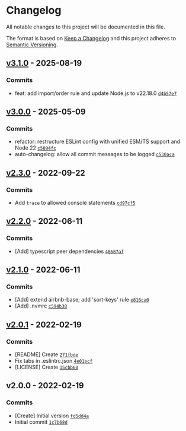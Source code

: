# Changelog

All notable changes to this project will be documented in this file.

The format is based on [Keep a Changelog](https://keepachangelog.com/en/1.0.0/)
and this project adheres to [Semantic Versioning](https://semver.org/spec/v2.0.0.html).

## [v3.1.0](https://github.com/onosendi/eslint-config/compare/v3.0.0...v3.1.0) - 2025-08-19

### Commits

- feat: add import/order rule and update Node.js to v22.18.0 [`d4b57e7`](https://github.com/onosendi/eslint-config/commit/d4b57e7edf60977afc47eb0b2401ed82e4814da6)

## [v3.0.0](https://github.com/onosendi/eslint-config/compare/v2.3.0...v3.0.0) - 2025-05-09

### Commits

- refactor: restructure ESLint config with unified ESM/TS support and Node 22 [`c5094fc`](https://github.com/onosendi/eslint-config/commit/c5094fc0ed936d908da85daddee7e3dff2b14b2d)
- auto-changelog: allow all commit messages to be logged [`c530aca`](https://github.com/onosendi/eslint-config/commit/c530acac85f9ffa5efb8a6e1d4120b7033d17080)

## [v2.3.0](https://github.com/onosendi/eslint-config/compare/v2.2.0...v2.3.0) - 2022-09-22

### Commits

- Add `trace` to allowed console statements [`cd97cf5`](https://github.com/onosendi/eslint-config/commit/cd97cf5a6a6fe8839f6d7093e99afacf57489e9f)

## [v2.2.0](https://github.com/onosendi/eslint-config/compare/v2.1.0...v2.2.0) - 2022-06-11

### Commits

- [Add] typescript peer dependencies [`48687af`](https://github.com/onosendi/eslint-config/commit/48687afedcec6c2bb2321abe059beaf4d1ac3485)

## [v2.1.0](https://github.com/onosendi/eslint-config/compare/v2.0.1...v2.1.0) - 2022-06-11

### Commits

- [Add] extend airbnb-base; add 'sort-keys' rule [`e816ca0`](https://github.com/onosendi/eslint-config/commit/e816ca084f47f6dfcce6ee56e2d9e9cf30e526ac)
- [Add] .nvmrc [`c594b38`](https://github.com/onosendi/eslint-config/commit/c594b384c9b1e967fbc3d21aca6db431aa82d74b)

## [v2.0.1](https://github.com/onosendi/eslint-config/compare/v2.0.0...v2.0.1) - 2022-02-19

### Commits

- [README] Create [`271fbde`](https://github.com/onosendi/eslint-config/commit/271fbde271a85881795d6c628a9aa3517d244a23)
- Fix tabs in .eslintrc.json [`4e01ecf`](https://github.com/onosendi/eslint-config/commit/4e01ecff50a2fa0867bd420f541ec49855e4daef)
- [LICENSE] Create [`15cbb60`](https://github.com/onosendi/eslint-config/commit/15cbb60c5a3466d2c7c322b31e98eb3f4a7d143c)

## v2.0.0 - 2022-02-19

### Commits

- [Create] Initial version [`fd5dd4a`](https://github.com/onosendi/eslint-config/commit/fd5dd4a88bd543df53f634f680704585db7d26ba)
- Initial commit [`1c7b68d`](https://github.com/onosendi/eslint-config/commit/1c7b68dba0e1d5d90bd060b974a9a955573c057d)
